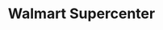 ---
title: "Walmart Supercenter"
url: /topeka/walmart-supercenter-southeast-california-avenue/
shop: supermarket
---